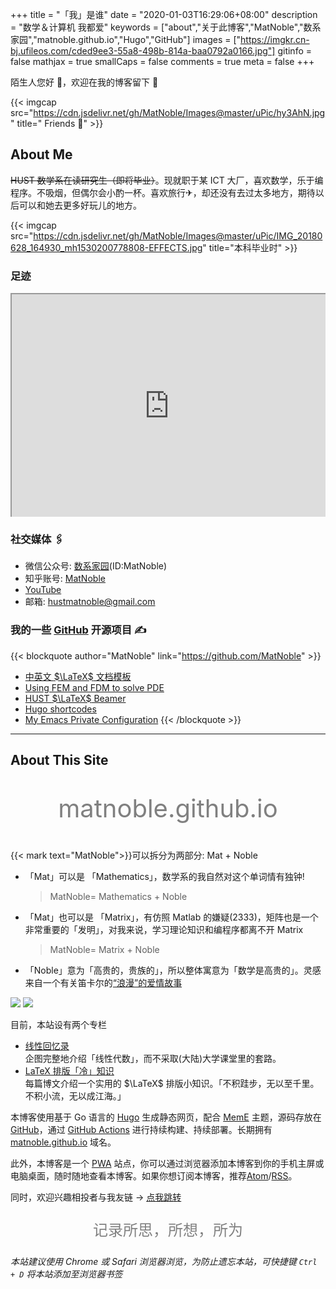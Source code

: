 +++
title = "「我」是谁"
date = "2020-01-03T16:29:06+08:00"
description = "数学＆计算机 我都爱"
keywords = ["about","关于此博客","MatNoble","数系家园","matnoble.github.io","Hugo","GitHub"]
images = ["https://imgkr.cn-bj.ufileos.com/cded9ee3-55a8-498b-814a-baa0792a0166.jpg"]
gitinfo = false
mathjax = true
smallCaps = false
comments = true
meta = false
+++

陌生人您好 🤝，欢迎在我的博客留下 👣 

{{< imgcap src="https://cdn.jsdelivr.net/gh/MatNoble/Images@master/uPic/hy3AhN.jpg" title=" Friends 💖" >}}

## About Me

~~HUST 数学系在读研究生（即将毕业）~~。现就职于某 ICT 大厂，喜欢数学，乐于编程序。不吸烟，但偶尔会小酌一杯。喜欢旅行✈，却还没有去过太多地方，期待以后可以和她去更多好玩儿的地方。

{{< imgcap src="https://cdn.jsdelivr.net/gh/MatNoble/Images@master/uPic/IMG_20180628_164930_mh1530200778808-EFFECTS.jpg" title="本科毕业时" >}}

### 足迹

<div style="position: relative; width: 100%; padding-bottom: 70%; padding-top: 5px; height: 0; overflow: hidden;">
  <iframe src="https://www.google.com/maps/d/embed?mid=1L2Lih0i8JwsobbtokWqHQ8BOziiMMXO_" style="position: absolute; top: 0; left: 0; width: 100%; height: 100%"> </iframe>
</div>

### 社交媒体 🖇

- 微信公众号: [数系家园](https://mp.weixin.qq.com/s?__biz=MzI0NDcwMzE0NQ==&mid=100000467&idx=1&sn=bdb37d8e5b8b38e862fe3ce5261fa797&chksm=695888155e2f0103c6a2b96c2e85a6ff875a42c09f55d3d6cf23e7c54fef9ac51e7d1c911935#rd)(ID:MatNoble)
- 知乎账号: [MatNoble](https://www.zhihu.com/people/matnoble)
- [YouTube](https://www.youtube.com/c/RossMatNoble?sub_confirmation=1)
- 邮箱: [hustmatnoble@gmail.com](mailto:hustmatnoble@gmail.com)

### 我的一些 [GitHub](https://github.com/MatNoble) 开源项目 ✍

{{< blockquote author="MatNoble" link="https://github.com/MatNoble" >}}

- [中英文 $\LaTeX$ 文档模板](https://github.com/MatNoble/LaTeX-Document)
- [Using FEM and FDM to solve PDE](https://github.com/MatNoble/PDE_coding)
- [HUST $\LaTeX$ Beamer](https://github.com/MatNoble/HUSTMatNobleBeamer)
- [Hugo shortcodes](https://github.com/MatNoble/hugo-shortcodes-sets)
- [My Emacs Private Configuration](https://github.com/MatNoble/.emacs.d)
  {{< /blockquote >}}

<hr />

## About This Site

<p style="display:block;text-align:center;color:gray;font-size:30pt;font-family: "Arial"，"Microsoft YaHei"，"黑体"，"宋体"，sans-serif">matnoble.github.io</p>

{{< mark text="MatNoble">}}可以拆分为两部分: Mat + Noble

- 「Mat」可以是 「Mathematics」，数学系的我自然对这个单词情有独钟!
  
  > MatNoble= Mathematics + Noble
- 「Mat」也可以是 「Matrix」，有仿照 Matlab 的嫌疑(2333)，矩阵也是一个非常重要的「发明」，对我来说，学习理论知识和编程序都离不开 Matrix
  
  > MatNoble= Matrix + Noble
- 「Noble」意为「高贵的，贵族的」，所以整体寓意为「数学是高贵的」。灵感来自一个有关笛卡尔的[“浪漫”的爱情故事](https://www.bilibili.com/read/cv166401)

<img src="https://cdn.jsdelivr.net/gh/MatNoble/Images/windows/matnoble-bytedance.gif"/>

<img src="https://cdn.jsdelivr.net/gh/MatNoble/Images/windows/matnoble-youtube.png"/>

<br />

目前，本站设有两个专栏 

- [线性回忆录](https://matnoble.github.io/series/mla/)<br>
  企图完整地介绍「线性代数」，而不采取(大陆)大学课堂里的套路。
- [LaTeX 排版「冷」知识](https://matnoble.github.io/series/latex/)<br>
  每篇博文介绍一个实用的 $\LaTeX$ 排版小知识。「不积跬步，无以至千里。不积小流，无以成江海。」

本博客使用基于 Go 语言的 [Hugo](https://gohugo.io/) 生成静态网页，配合 [MemE](https://github.com/reuixiy/hugo-theme-meme) 主题，源码存放在 [GitHub](https://github.com/MatNoble/matnoble.github.io)，通过 [GitHub Actions](https://github.com/MatNoble/matnoble.github.io/actions) 进行持续构建、持续部署。长期拥有 [matnoble.github.io](https://matnoble.github.io/) 域名。

此外，本博客是一个 [PWA](https://developers.google.com/web/progressive-web-apps/?hl=zh_cn) 站点，你可以通过浏览器添加本博客到你的手机主屏或电脑桌面，随时随地查看本博客。如果你想订阅本博客，推荐<a href="/atom.xml" target="_blank" rel="noopener">Atom</a>/<a href="/rss.xml" target="_blank" rel="noopener">RSS</a>。

同时，欢迎兴趣相投者与我友链 $\to$ [点我跳转](https://matnoble.github.io/search/#友链)

<p style="display:block;text-align:center;color:gray;font-size:18pt;font-family: "Arial"，"Microsoft YaHei"，"黑体"，"宋体"，sans-serif">记录所思，所想，所为</p>

*本站建议使用 Chrome 或 Safari 浏览器浏览，为防止遗忘本站，可快捷键 `Ctrl + D` 将本站添加至浏览器书签*
